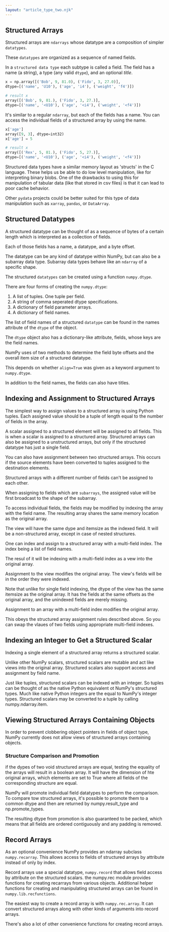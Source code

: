 ```yaml
---
layout: "article_type_two.njk"
---
```

## Structured Arrays

Structured arrays are `ndarrays` whose datatype are a composition of simpler `datatypes`.

These `datatypes` are organized as a sequence of named fields.

In a `structured data type` each subtype is called a field. The field has a name (a string), a type (any valid `dtype`), and an optional _title_.

```python
x = np.array([('Bob', 9, 81.0), ('Fido', 3, 27.0)],
dtype=[('name', 'U10'), ('age', 'i4'), ('weight', 'f4')])

# result x
array([('Bob', 9, 81.), ('Fido', 3, 27.)],
dtype=[('name', '<U10'), ('age', '<i4'), ('weight', '<f4')])
```

It's similar to a regular `ndarray`, but each of the fields has a name. You can access the individual fields of a structured array by using the name.

```python
x['age']
array([9, 3], dtype=int32)
x['age'] = 5

# result x
array([('Rex', 5, 81.), ('Fido', 5, 27.)],
dtype=[('name', '<U10'), ('age', '<i4'), ('weight', '<f4')])
```

Structured data types have a similar memory layout as 'structs' in the C language. These helps us be able to do low level manipulation, like for interpreting binary blobs. One of the drawbacks to using this for manipulation of tabular data (like that stored in csv files) is that it can lead to poor cache behavior.

Other `pydata` projects could be better suited for this type of data manipulation such as `xarray`, `pandas`, or `DataArray`.

## Structured Datatypes

A structured datatype can be thought of as a sequence of bytes of a certain length which is interpreted as a collection of fields.

Each of those fields has a name, a datatype, and a byte offset.

The datatype can be any kind of datatype within NumPy, but can also be a subarray data type. Subarray data types behave like an `ndarray` of a specific shape.

The structured `datatypes` can be created using a function `numpy.dtype`.

There are four forms of creating the `numpy.dtype`:

1. A list of tuples. One tuple per field.
2. A string of comma seperated dtype specifications.
3. A dictionary of field parameter arrays.
4. A dictionary of field names.

The list of field names of a structured `datatype` can be found in the names attribute of the `dtype` of the object.

The `dtype` object also has a dictionary-like attribute, fields, whose keys are the field names.

NumPy uses of two methods to determine the field byte offsets and the overall item size of a structured datatype.

This depends on whether `align=True` was given as a keyword argument to `numpy.dtype`.

In addition to the field names, the fields can also have titles.

## Indexing and Assignment to Structured Arrays

The simplest way to assign values to a structured array is using Python tuples. Each assigned value should be a tuple of length equal to the number of fields in the array.

A scalar assigned to a structured element will be assigned to all fields. This is when a scalar is assigned to a structured array. Structured arrays can also be assigned to a unstructured arrays, but only if the structured datatype has just a single field.

You can also have assignment between two structured arrays. This occurs if the source elements have been converted to tuples assigned to the destination elements.

Structured arrays with a different number of fields can't be assigned to each other.

When assigning to fields which are `subarrays`, the assigned value will be first broadcast to the shape of the subarray.

To access individual fields, the fields may be modified by indexing the array with the field name. The resulting array shares the same memory location as the original array.

The view will have the same dype and itemsize as the indexed field. It will be a non-structured array, except in case of nested structures.

One can index and assign to a structured array with a multi-field index. The index being a list of field names.

The resul of it will be indexing with a multi-field index as a vew  into the original array.

Assignment to the view modifies the original array. The view's fields will be in the order they were indexed.

Note that unlike for single field indexing, the dtype of the view has the same itemsize as the original array. It has the fields at the same offsets as the original array, and the unindexed fields are merely missing.

Assignment to an array with a multi-field index modifies the original array.

This obeys the structured array assignment rules described above. So you can swap the vlaues of two fields using appropriate multi-field indexes.

## Indexing an Integer to Get a Structured Scalar

Indexing a single element of a structured array returns a structured scalar.

Unlike other NumPy scalars, structured scalars are mutable and act like views into the original array. Structured scalars also support access and assignment by field name.

Just like tuples, structured scalars can be indexed with an integer. So tuples can be thought of as the native Python equivalent ot NumPy's structured types. Much like native Python integers are the equal to NumPy's integer types. Structured scalars may be converted to a tuple by calling numpy.ndarray.item.

## Viewing Structured Arrays Containing Objects

In order to prevent clobbering object pointers in fields of object type, NumPy currently does not allow views of structured arrays containing objects.

### Structure Comparison and Promotion

if the dypes of two void structured arrays are equal, testing the equality of the arrays will result in a boolean array. It will have the dimension of hte original arrays, which elements are set to True where all fields of the corresponding structure are equal.

NumPy will promote individual field datatypes to perform the comparison. To compare tow structured arrays, it's possible to promote them to a common dtype and then are returned by numpy.result_type and np.promote_types.

The resulting dtype from promotion is also guaranteed to be packed, which means that all fields are ordered contiguously and any padding is removed.

## Record Arrays

As an optional convenience NumPy provides an ndarray subclass `numpy.recarray`. This allows access to fields of structured arrays by attribute instead of only by index.

Record arrays use a special datatype, `numpy.record` that allows field access by attribute on the structured scalars. the numpy.rec module provides functions for creating recarrays from various objects. Additional helper functions for creating and manipulating structured arrays can be found in `numpy.lib.recfunctions`.

The easiest way to create a record array is with `numpy.rec.array`. It can convert structured arrays along with other kinds of arguments into record arrays.

There's also a lot of other convenience functions for creating record arrays. 





